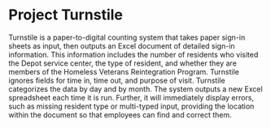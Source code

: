 Project Turnstile
======
Turnstile is a paper-to-digital counting system that takes paper sign-in sheets as input, then outputs an Excel document of detailed sign-in information. This information includes the number of residents who visited the Depot service center, the type of resident, and whether they are members of the Homeless Veterans Reintegration Program. Turnstile ignores fields for time in, time out, and purpose of visit.
Turnstile categorizes the data by day and by month. The system outputs a new Excel spreadsheet each time it is run. Further, it will immediately display errors, such as missing resident type or multi-typed input, providing the location within the document so that employees can find and correct them.
